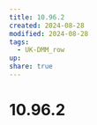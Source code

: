 ```yaml
---
title: 10.96.2
created: 2024-08-28
modified: 2024-08-28
tags:
  - UK-DMM_row
up: 
share: true
---
```

# 10.96.2
